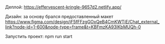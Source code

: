 Деплой: https://effervescent-kringle-9657d2.netlify.app/

Дизайн: за основу брался предоставленный макет https://www.figma.com/design/jF5fFFzgGOxQeB4CmKWTiE/Chat_external_link?node-id=1-600&node-type=frame&t=KBFmzKA93IKbMUQh-0

Запустить проект: npm run start
